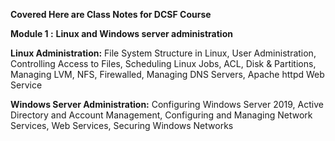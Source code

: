 **Covered Here are Class Notes for DCSF Course**

**Module 1 :** **Linux and Windows server administration**

**Linux Administration:** File System Structure in Linux, User Administration, Controlling Access to Files, Scheduling Linux Jobs, ACL, Disk & Partitions, Managing LVM, NFS, Firewalled, Managing DNS Servers, Apache httpd Web Service

**Windows Server Administration:** Configuring Windows Server 2019, Active Directory and Account Management, Configuring and Managing Network Services, Web Services, Securing Windows Networks
